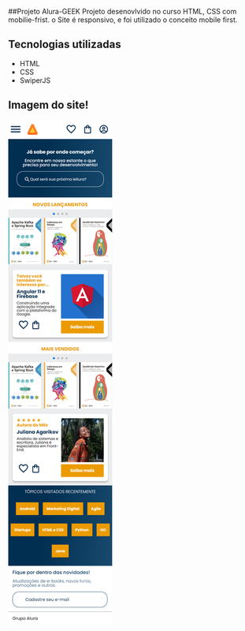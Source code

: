 ##Projeto Alura-GEEK
Projeto desenovlvido no curso HTML, CSS com mobilie-frist.
o Site é responsivo, e foi utilizado o conceito mobile first.

## Tecnologias utilizadas
* HTML
* CSS
* SwiperJS

## Imagem do site!
<img src="Alurabooks.png" />
